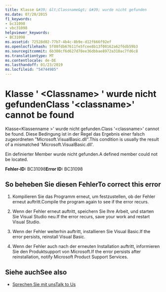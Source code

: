 ```yaml
---
title: Klasse &#39; &lt;Classname&gt; &#39; wurde nicht gefunden
ms.date: 07/20/2015
f1_keywords:
- bc31098
- vbc31098
helpviewer_keywords:
- BC31098
ms.assetid: 72528d02-77b7-4b4c-8b9e-d12f666f92ef
ms.openlocfilehash: 5f08fdb67611fe5fcee8b13f08162a62f6db59b3
ms.sourcegitcommit: 6b308cf6d627d78ee36dbbae8972a310ac7fd6c8
ms.translationtype: MT
ms.contentlocale: de-DE
ms.lasthandoff: 01/23/2019
ms.locfileid: "54744985"
---
```

# <a name="class-39ltclassnamegt39-cannot-be-found"></a><span data-ttu-id="5bba8-102">Klasse &#39; &lt;Classname&gt; &#39; wurde nicht gefunden</span><span class="sxs-lookup"><span data-stu-id="5bba8-102">Class &#39;&lt;classname&gt;&#39; cannot be found</span></span>
<span data-ttu-id="5bba8-103">Klasse\<Klassenname >' wurde nicht gefunden.</span><span class="sxs-lookup"><span data-stu-id="5bba8-103">Class '\<classname>' cannot be found.</span></span> <span data-ttu-id="5bba8-104">Diese Bedingung ist in der Regel das Ergebnis einer falsch zugeordneten "Microsoft.VisualBasic.dll".</span><span class="sxs-lookup"><span data-stu-id="5bba8-104">This condition is usually the result of a mismatched 'Microsoft.VisualBasic.dll'.</span></span>  
  
 <span data-ttu-id="5bba8-105">Ein definierter Member wurde nicht gefunden.</span><span class="sxs-lookup"><span data-stu-id="5bba8-105">A defined member could not be located.</span></span>  
  
 <span data-ttu-id="5bba8-106">**Fehler-ID:** BC31098</span><span class="sxs-lookup"><span data-stu-id="5bba8-106">**Error ID:** BC31098</span></span>  
  
## <a name="to-correct-this-error"></a><span data-ttu-id="5bba8-107">So beheben Sie diesen Fehler</span><span class="sxs-lookup"><span data-stu-id="5bba8-107">To correct this error</span></span>  
  
1.  <span data-ttu-id="5bba8-108">Kompilieren Sie das Programm erneut, um festzustellen, ob der Fehler erneut auftritt.</span><span class="sxs-lookup"><span data-stu-id="5bba8-108">Compile the program again to see if the error recurs.</span></span>  
  
2.  <span data-ttu-id="5bba8-109">Wenn der Fehler erneut auftritt, speichern Sie Ihre Arbeit, und starten Sie Visual Studio neu.</span><span class="sxs-lookup"><span data-stu-id="5bba8-109">If the error recurs, save your work and restart Visual Studio.</span></span>  
  
3.  <span data-ttu-id="5bba8-110">Wenn der Fehler weiterhin auftritt, installieren Sie Visual Basic.</span><span class="sxs-lookup"><span data-stu-id="5bba8-110">If the error persists, reinstall Visual Basic.</span></span>  
  
4.  <span data-ttu-id="5bba8-111">Wenn der Fehler auch nach der erneuten Installation auftritt, informieren Sie den Produktsupport von Microsoft.</span><span class="sxs-lookup"><span data-stu-id="5bba8-111">If the error persists after reinstallation, notify Microsoft Product Support Services.</span></span>  
  
## <a name="see-also"></a><span data-ttu-id="5bba8-112">Siehe auch</span><span class="sxs-lookup"><span data-stu-id="5bba8-112">See also</span></span>
- [<span data-ttu-id="5bba8-113">Sprechen Sie mit uns</span><span class="sxs-lookup"><span data-stu-id="5bba8-113">Talk to Us</span></span>](/visualstudio/ide/talk-to-us)
